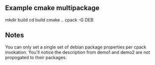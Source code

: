 Example cmake multipackage
--

mkdir build
cd build
cmake ..
cpack -G DEB

Notes
--

You can only set a single set of debian package properties
per cpack invokation. You'll notice the description from
demo1 and demo2 are not propogated to their packages.
